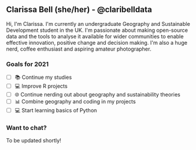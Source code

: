 ## Clarissa Bell (she/her) - @claribelldata
Hi, I'm Clarissa. I'm currently an undergraduate Geography and Sustainable Development student in the UK. 
I'm passionate about making open-source data and the tools to analyse it available for wider communities to enable effective innovation, positive change and decision making. 
I'm also a huge nerd, coffee enthusiast and aspiring amateur photographer. 

### Goals for 2021
- [ ] :books: Continue my studies
- [ ] :computer: Improve R projects
- [ ] :globe_with_meridians: Continue nerding out about geography and sustainability theories
- [ ] :bar_chart: Combine geography and coding in my projects
- [ ] :computer: Start learning basics of Python

### Want to chat? 
To be updated shortly!


<!--
**claribelldata/claribelldata** is a ✨ _special_ ✨ repository because its `README.md` (this file) appears on your GitHub profile.

Here are some ideas to get you started:

- 🔭 I’m currently working on ...
- 🌱 I’m currently learning ...
- 💬 Ask me about ...
- 📫 How to reach me: ...
- ⚡ Fun fact: ...
-->
